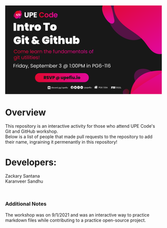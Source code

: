 ![Git and GitHub banner](Banner.png)
# Overview
This repository is an interactive activity for those who attend UPE Code's Git and GitHub workshop. <br />
Below is a list of people that made pull requests to the repository to add their name, ingraining it permenantly in this repository!

# Developers:
Zackary Santana <br />
Karanveer Sandhu <br />


<br />

### Additional Notes
The workshop was on 9/1/2021 and was an interactive way to practice markdown files while contributing to a practice open-source project.
